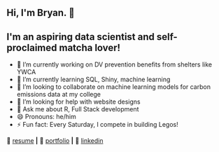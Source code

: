 ## Hi, I'm Bryan. 👋

##   I'm an aspiring data scientist and self-proclaimed matcha lover!

- 🔭 I’m currently working on DV prevention benefits from shelters like YWCA 
- 🌱 I’m currently learning SQL, Shiny, machine learning
- 👯 I’m looking to collaborate on machine learning models for carbon emissions data at my college
- 🤔 I’m looking for help with website designs
- 💬 Ask me about R, Full Stack development
- 😄 Pronouns: he/him
- ⚡ Fun fact: Every Saturday, I compete in building Legos!

📃 [resume][resume] **|** 
🏡 [portfolio][portfolio] **|** 
👔 [linkedin][linkedin]

[banner]: https://raw.githubusercontent.com/bradgarropy/bradgarropy/master/banner.png
[resume]: https://github.com/bzamoram/bzamoram/blob/main/Bryans_Resume_Master.pdf
[portfolio]: https://bzamoram.github.io
[linkedin]: https://www.linkedin.com/in/bzamoram/
